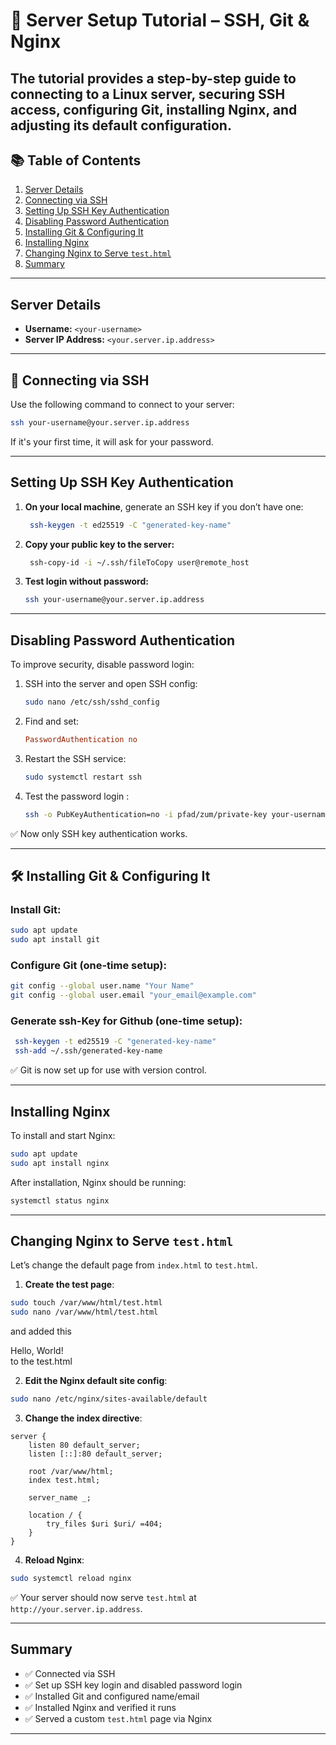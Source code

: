 # 🚀 Server Setup Tutorial – SSH, Git & Nginx

The tutorial provides a step-by-step guide to connecting to a Linux server, securing SSH access, configuring Git, installing Nginx, and adjusting its default configuration.
---

## 📚 Table of Contents

1. [Server Details](#server-details)  
2. [Connecting via SSH](#connecting-via-ssh)  
3. [Setting Up SSH Key Authentication](#setting-up-ssh-key-authentication)  
4. [Disabling Password Authentication](#disabling-password-authentication)  
5. [Installing Git & Configuring It](#installing-git--configuring-it)  
6. [Installing Nginx](#nginx)  
7. [Changing Nginx to Serve `test.html`](#changing-nginx-to-serve-testhtml)  
8. [Summary](#Ssummary)

---

##  Server Details

- **Username:** `<your-username>`
- **Server IP Address:** `<your.server.ip.address>`

---

## 🔌 Connecting via SSH

Use the following command to connect to your server:

```bash
ssh your-username@your.server.ip.address
```

If it's your first time, it will ask for your password.

---

##  Setting Up SSH Key Authentication

1. **On your local machine**, generate an SSH key if you don’t have one:

   ```bash
    ssh-keygen -t ed25519 -C "generated-key-name" 
   ```

2. **Copy your public key to the server:**
   ```bash
    ssh-copy-id -i ~/.ssh/fileToCopy user@remote_host   
   ```
3. **Test login without password:**
   ```bash
   ssh your-username@your.server.ip.address
   ```

---

##  Disabling Password Authentication

To improve security, disable password login:

1. SSH into the server and open SSH config:
   ```bash
   sudo nano /etc/ssh/sshd_config
   ```

2. Find and set:
   ```conf
   PasswordAuthentication no
   ```

3. Restart the SSH service:
   ```bash
   sudo systemctl restart ssh
   ```

4. Test the password login : 
   ```bash
   ssh -o PubKeyAuthentication=no -i pfad/zum/private-key your-username@your.server.ip.address
   ```


✅ Now only SSH key authentication works.


---

## 🛠 Installing Git & Configuring It

### Install Git:
```bash
sudo apt update
sudo apt install git
```

### Configure Git (one-time setup):
```bash
git config --global user.name "Your Name"
git config --global user.email "your_email@example.com"
```

### Generate ssh-Key for Github (one-time setup):
```bash
 ssh-keygen -t ed25519 -C "generated-key-name" 
 ssh-add ~/.ssh/generated-key-name
 ```
✅ Git is now set up for use with version control.

---

##  Installing Nginx

To install and start Nginx:

```bash
sudo apt update
sudo apt install nginx
```

After installation, Nginx should be running:

```bash
systemctl status nginx
```

---

##  Changing Nginx to Serve `test.html`

Let’s change the default page from `index.html` to `test.html`.

1. **Create the test page**:
```bash
sudo touch /var/www/html/test.html
sudo nano /var/www/html/test.html
```

and added this <div>Hello, World!</div> to the test.html


2. **Edit the Nginx default site config**:
```bash
sudo nano /etc/nginx/sites-available/default
```

3. **Change the index directive**:
```nginx
server {
    listen 80 default_server;
    listen [::]:80 default_server;

    root /var/www/html;
    index test.html;

    server_name _;

    location / {
        try_files $uri $uri/ =404;
    }
}
```

4. **Reload Nginx**:
```bash
sudo systemctl reload nginx
```

✅ Your server should now serve `test.html` at `http://your.server.ip.address`.

---

##  Summary

- ✅ Connected via SSH  
- ✅ Set up SSH key login and disabled password login  
- ✅ Installed Git and configured name/email  
- ✅ Installed Nginx and verified it runs  
- ✅ Served a custom `test.html` page via Nginx  

---
 
